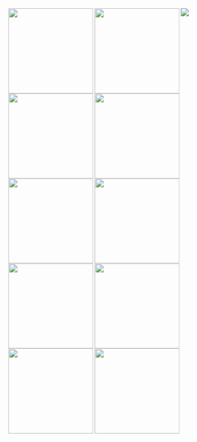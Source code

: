 
<div>
  <img height="170" align="left" src="https://github-readme-stats.vercel.app/api?username=Droliven&count_private=true&theme=dark&include_all_commits=true" />
  <img height="170" align="left" src="https://github-readme-stats.vercel.app/api?username=Droliven&count_private=true&theme=radical&include_all_commits=true" />
  <img height="170" align="left" src="https://github-readme-stats.vercel.app/api?username=Droliven&count_private=true&theme=merko&include_all_commits=true" />
  <img height="170" align="left" src="https://github-readme-stats.vercel.app/api?username=Droliven&count_private=true&theme=gruvbox&include_all_commits=true" />
  <img height="170" align="left" src="https://github-readme-stats.vercel.app/api?username=Droliven&count_private=true&theme=tokyonight&include_all_commits=true" />
  <img height="170" align="left" src="https://github-readme-stats.vercel.app/api?username=Droliven&count_private=true&theme=onedark&include_all_commits=true" />
  <img height="170" align="left" src="https://github-readme-stats.vercel.app/api?username=Droliven&count_private=true&theme=cobalt&include_all_commits=true" />
  <img height="170" align="left" src="https://github-readme-stats.vercel.app/api?username=Droliven&count_private=true&theme=synthwave&include_all_commits=true" />
  <img height="170" align="left" src="https://github-readme-stats.vercel.app/api?username=Droliven&count_private=true&theme=highcontrast&include_all_commits=true" />
  <img height="170" align="left" src="https://github-readme-stats.vercel.app/api?username=Droliven&count_private=true&theme=dracula&include_all_commits=true" />
  <img src="https://github-readme-stats.vercel.app/api/top-langs/?username=Droliven&layout=compact" />
</div>



